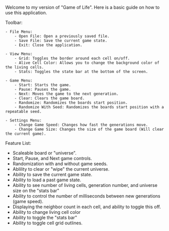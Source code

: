 Welcome to my version of "Game of Life". Here is a basic guide on how to use this application.

Toolbar:

    - File Menu:
		- Open File: Open a previously saved file.
		- Save File: Save the current game state.
		- Exit: Close the application.
		
    - View Menu:
		- Grid: Toggles the border around each cell on/off.
		- Alive Cell Color: Allows you to change the background color of the living cells.
		- Stats: Toggles the state bar at the bottom of the screen.
		
    - Game Menu:
		- Start: Starts the game.
		- Pause: Pauses the game.
		- Next: Moves the game to the next generation.
		- Clear: Clears the game board.
		- Randomize: Randomizes the boards start position.
		- Randomize With Seed: Randomizes the boards start position with a repeatable seed.
		
    - Settings Menu:
		- Change Game Speed: Changes how fast the generations move.
		- Change Game Size: Changes the size of the game board (Will clear the current game).

Feature List:

- Scaleable board or "universe".
- Start, Pause, and Next game controls.
- Randomization with and without game seeds.
- Ablility to clear or "wipe" the current universe.
- Ability to save the current game state.
- Ability to load a past game state.
- Ability to see number of living cells, generation number, and universe size on the "stats bar"
- Ability to control the number of milliseconds between new generations (game speed).
- Displaying the neighbor count in each cell, and ability to toggle this off.
- Ability to change living cell color
- Ability to toggle the "stats bar"
- Ability to toggle cell grid outlines.
